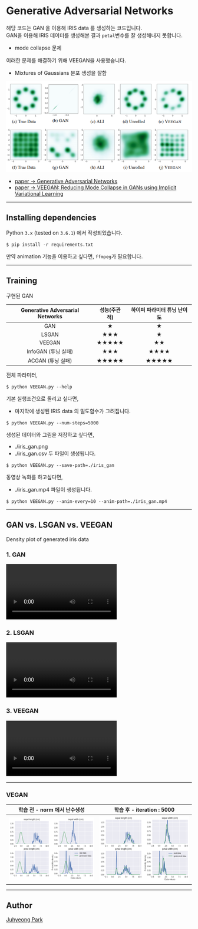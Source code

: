 # Generative Adversarial Networks

해당 코드는 GAN 을 이용해 IRIS data 를 생성하는 코드입니다.  
GAN을 이용해 IRIS 데이터를 생성해본 결과 `petal`변수를 잘 생성해내지 못합니다.
* mode collapse 문제  

이러한 문제를 해결하기 위해 VEEGAN을 사용했습니다.
* Mixtures of Gaussians 분포 생성을 잘함


![](./images/VEEGAN.PNG)

* [paper -> Generative Adversarial Networks](https://arxiv.org/abs/1406.2661)
* [paper -> VEEGAN: Reducing Mode Collapse in GANs using Implicit Variational Learning](https://arxiv.org/abs/1705.07761)

---

## Installing dependencies

Python `3.x` (tested on `3.6.1`) 에서 작성되었습니다.
```
$ pip install -r requirements.txt
```
만약 animation 기능을 이용하고 싶다면, `ffmpeg`가 필요합니다.

---

## Training

구현된 GAN

| Generative Adversarial Networks | 성능(주관적) | 하이퍼 파라미터 튜닝 난이도|
|:--:|:--:|:--:|
| GAN       | ★         | ★ |
| LSGAN     | ★★★      | ★ |
| VEEGAN    | ★★★★★   | ★★ |
| InfoGAN (튜닝 실패)   | ★★★      | ★★★★ |
| ACGAN (튜닝 실패)    | ★★★★★   | ★★★★★ |

전체 파라미터,
```
$ python VEEGAN.py --help
```
기본 실행조건으로 돌리고 싶다면,
* 마지막에 생성된 IRIS data 의 밀도함수가 그려집니다.  

```
$ python VEEGAN.py --num-steps=5000
```  

생성된 데이터와 그림을 저장하고 싶다면,
* ./iris_gan.png
* ./iris_gan.csv
두 파일이 생성됩니다.  

```
$ python VEEGAN.py --save-path=./iris_gan
```  

동영상 녹화를 하고싶다면,
* ./iris_gan.mp4
파일이 생성됩니다.  

```
$ python VEEGAN.py --anim-every=10 --anim-path=./iris_gan.mp4
```  

---

## GAN vs. LSGAN vs. VEEGAN

Density plot of generated iris data

### 1. GAN

![gan_iris.mp4](./MP4/gan_iris.mp4)

<!-- [![](https://img.youtube.com/vi/cJiirN6WjsE/0.jpg)](http://www.youtube.com/watch?v=cJiirN6WjsE) -->

### 2. LSGAN

![LSGAN_iris.mp4](./MP4/LSGAN_iris.mp4)

### 3. VEEGAN

![veegan_iris.mp4](./MP4/veegan_iris.mp4)

<!-- [![](https://img.youtube.com/vi/aEPjXqi0GxE/0.jpg)](http://www.youtube.com/watch?v=aEPjXqi0GxE) -->

---

### VEGAN   

학습 전 - norm 에서 난수생성    |   학습 후 - iteration : 5000
:--------:|:---------:
![](./images/iris1.png) | ![](./images/iris2.png)


---  

## Author
[Juhyeong Park](https://park-ju-hyeong.github.io/)